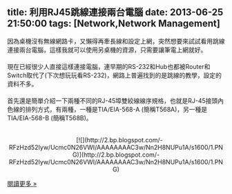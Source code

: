 title: 利用RJ45跳線連接兩台電腦
date: 2013-06-25 21:50:00
tags: [Network,Network Management]
---

<span style="text-indent: 12pt;">因為桌機沒有無線網路卡，又懶得再牽長線和設定上網，突然想要來試試看用跳線連接兩台電腦，這樣我就可以使用另桌機的資源，只需要讓筆電上網就好。</span>  
<span style="font-family: &quot;新細明體&quot;,&quot;serif&quot;; mso-ascii-font-family: Calibri; mso-ascii-theme-font: minor-latin; mso-fareast-font-family: 新細明體; mso-fareast-theme-font: minor-fareast; mso-hansi-font-family: Calibri; mso-hansi-theme-font: minor-latin;">  
</span><span style="font-family: &quot;新細明體&quot;,&quot;serif&quot;; mso-ascii-font-family: Calibri; mso-ascii-theme-font: minor-latin; mso-fareast-font-family: 新細明體; mso-fareast-theme-font: minor-fareast; mso-hansi-font-family: Calibri; mso-hansi-theme-font: minor-latin;">現在已經很少人直接這樣連接電腦，連早期的</span><span lang="EN-US">RS-232</span><span style="font-family: &quot;新細明體&quot;,&quot;serif&quot;; mso-ascii-font-family: Calibri; mso-ascii-theme-font: minor-latin; mso-fareast-font-family: 新細明體; mso-fareast-theme-font: minor-fareast; mso-hansi-font-family: Calibri; mso-hansi-theme-font: minor-latin;">和</span><span lang="EN-US">Hub</span><span style="font-family: &quot;新細明體&quot;,&quot;serif&quot;; mso-ascii-font-family: Calibri; mso-ascii-theme-font: minor-latin; mso-fareast-font-family: 新細明體; mso-fareast-theme-font: minor-fareast; mso-hansi-font-family: Calibri; mso-hansi-theme-font: minor-latin;">也都被</span><span lang="EN-US">Router</span><span style="font-family: &quot;新細明體&quot;,&quot;serif&quot;; mso-ascii-font-family: Calibri; mso-ascii-theme-font: minor-latin; mso-fareast-font-family: 新細明體; mso-fareast-theme-font: minor-fareast; mso-hansi-font-family: Calibri; mso-hansi-theme-font: minor-latin;">和</span><span lang="EN-US">Switch</span><span style="font-family: &quot;新細明體&quot;,&quot;serif&quot;; mso-ascii-font-family: Calibri; mso-ascii-theme-font: minor-latin; mso-fareast-font-family: 新細明體; mso-fareast-theme-font: minor-fareast; mso-hansi-font-family: Calibri; mso-hansi-theme-font: minor-latin;">取代了</span><span lang="EN-US">(</span><span style="font-family: &quot;新細明體&quot;,&quot;serif&quot;; mso-ascii-font-family: Calibri; mso-ascii-theme-font: minor-latin; mso-fareast-font-family: 新細明體; mso-fareast-theme-font: minor-fareast; mso-hansi-font-family: Calibri; mso-hansi-theme-font: minor-latin;">下次想玩玩看</span><span lang="EN-US">RS-232)</span><span style="font-family: &quot;新細明體&quot;,&quot;serif&quot;; mso-ascii-font-family: Calibri; mso-ascii-theme-font: minor-latin; mso-fareast-font-family: 新細明體; mso-fareast-theme-font: minor-fareast; mso-hansi-font-family: Calibri; mso-hansi-theme-font: minor-latin;">，網路上普遍找到的是跳線的教學，設定的資料不多。</span>  
<span style="font-family: &quot;新細明體&quot;,&quot;serif&quot;; mso-ascii-font-family: Calibri; mso-ascii-theme-font: minor-latin; mso-fareast-font-family: 新細明體; mso-fareast-theme-font: minor-fareast; mso-hansi-font-family: Calibri; mso-hansi-theme-font: minor-latin;">  
</span><span style="font-family: &quot;新細明體&quot;,&quot;serif&quot;; mso-ascii-font-family: Calibri; mso-ascii-theme-font: minor-latin; mso-fareast-font-family: 新細明體; mso-fareast-theme-font: minor-fareast; mso-hansi-font-family: Calibri; mso-hansi-theme-font: minor-latin;">首先還是簡單介紹一下兩種不同的</span><span lang="EN-US">RJ-45</span><span style="font-family: &quot;新細明體&quot;,&quot;serif&quot;; mso-ascii-font-family: Calibri; mso-ascii-theme-font: minor-latin; mso-fareast-font-family: 新細明體; mso-fareast-theme-font: minor-fareast; mso-hansi-font-family: Calibri; mso-hansi-theme-font: minor-latin;">埠雙絞線線序規格，也就是</span><span lang="EN-US">RJ-45</span><span style="font-family: &quot;新細明體&quot;,&quot;serif&quot;; mso-ascii-font-family: Calibri; mso-ascii-theme-font: minor-latin; mso-fareast-font-family: 新細明體; mso-fareast-theme-font: minor-fareast; mso-hansi-font-family: Calibri; mso-hansi-theme-font: minor-latin;">接頭內色線的排列方式，有兩種，一種是</span><span lang="EN-US">TIA/EIA-568-A (</span><span style="font-family: &quot;新細明體&quot;,&quot;serif&quot;; mso-ascii-font-family: Calibri; mso-ascii-theme-font: minor-latin; mso-fareast-font-family: 新細明體; mso-fareast-theme-font: minor-fareast; mso-hansi-font-family: Calibri; mso-hansi-theme-font: minor-latin;">簡稱</span><span lang="EN-US">T568A)</span><span style="font-family: &quot;新細明體&quot;,&quot;serif&quot;; mso-ascii-font-family: Calibri; mso-ascii-theme-font: minor-latin; mso-fareast-font-family: 新細明體; mso-fareast-theme-font: minor-fareast; mso-hansi-font-family: Calibri; mso-hansi-theme-font: minor-latin;">，另一種是</span><span lang="EN-US">TIA/EIA-568-B (</span><span style="font-family: &quot;新細明體&quot;,&quot;serif&quot;; mso-ascii-font-family: Calibri; mso-ascii-theme-font: minor-latin; mso-fareast-font-family: 新細明體; mso-fareast-theme-font: minor-fareast; mso-hansi-font-family: Calibri; mso-hansi-theme-font: minor-latin;">簡稱</span><span lang="EN-US">T568B)</span><span style="font-family: &quot;新細明體&quot;,&quot;serif&quot;; mso-ascii-font-family: Calibri; mso-ascii-theme-font: minor-latin; mso-fareast-font-family: 新細明體; mso-fareast-theme-font: minor-fareast; mso-hansi-font-family: Calibri; mso-hansi-theme-font: minor-latin;">。</span>  
<span style="font-family: &quot;新細明體&quot;,&quot;serif&quot;; mso-ascii-font-family: Calibri; mso-ascii-theme-font: minor-latin; mso-fareast-font-family: 新細明體; mso-fareast-theme-font: minor-fareast; mso-hansi-font-family: Calibri; mso-hansi-theme-font: minor-latin;">  
</span>  

<div class="MsoNormal" style="text-indent: 12.0pt;">

<div class="separator" style="clear: both; text-align: center;">[![](http://2.bp.blogspot.com/-RFzHzd52Iyw/Ucmc0N26VWI/AAAAAAAAC3w/Nn2H8NUPu1A/s1600/1.PNG)](http://2.bp.blogspot.com/-RFzHzd52Iyw/Ucmc0N26VWI/AAAAAAAAC3w/Nn2H8NUPu1A/s1600/1.PNG)</div>

</div>

[閱讀更多 »](http://veckcode.blogspot.com/2013/06/rj45.html#more)